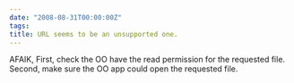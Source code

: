 ```yaml
---
date: "2008-08-31T00:00:00Z"
tags: 
title: URL seems to be an unsupported one.
---
```


AFAIK, 
First, check the OO have the read permission for the requested file.
Second, make sure the OO app could open the requested file.
